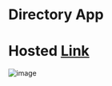 # Directory App
# Hosted [Link](https://directory-app-roan.vercel.app/)


![image](https://github.com/Mayankkatheriya/Directory-App/assets/128832286/b680cadb-a490-4d48-8a0d-459b3cbfc42a)
